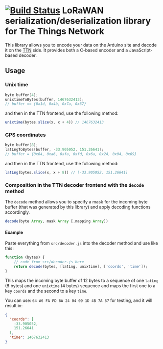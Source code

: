 # [![Build Status](https://travis-ci.org/thesolarnomad/lora-serialization.svg?branch=master)](https://travis-ci.org/thesolarnomad/lora-serialization) LoRaWAN serialization/deserialization library for The Things Network

This library allows you to encode your data on the Arduino site and decode it on the [TTN](https://staging.thethingsnetwork.org/) side. It provides both a C-based encoder and a JavaScript-based decoder.

## Usage

### Unix time
```cpp
byte buffer[4];
unixtimeToBytes(buffer, 1467632413);
// buffer == {0x1d, 0x4b, 0x7a, 0x57}
```
and then in the TTN frontend, use the following method:

```javascript
unixtime(bytes.slice(x, x + 4)) // 1467632413
```

### GPS coordinates
```cpp
byte buffer[8];
latLngToBytes(buffer, -33.905052, 151.26641);
// buffer = {0x64, 0xa6, 0xfa, 0xfd, 0x6a, 0x24, 0x04, 0x09}
```
and then in the TTN frontend, use the following method:

```javascript
latLng(bytes.slice(x, x + 8)) // [-33.905052, 151.26641]
```

### Composition in the TTN decoder frontend with the `decode` method

The `decode` method allows you to specify a mask for the incoming byte buffer (that was generated by this library) and apply decoding functions accordingly.

```javascript
decode(byte Array, mask Array [,mapping Array])
```

#### Example
Paste everything from `src/decoder.js` into the decoder method and use like this:

```javascript
function (bytes) {
    // code from src/decoder.js here
    return decode(bytes, [latLng, unixtime], ['coords', 'time']);
}
```
This maps the incoming byte buffer of 12 bytes to a sequence of one `latLng` (8 bytes) and one `unixtime` (4 bytes) sequence and maps the first one to a key `coords` and the second to a key `time`.

You can use: `64 A6 FA FD 6A 24 04 09 1D 4B 7A 57` for testing, and it will result in:

```json
{
  "coords": [
    -33.905052,
    151.26641
  ],
  "time": 1467632413
}
```
